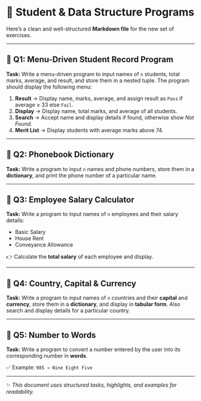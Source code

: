 # 📘 Student & Data Structure Programs

Here’s a clean and well-structured **Markdown file** for the new set of exercises.

---

## 🔹 Q1: Menu-Driven Student Record Program

**Task:** Write a menu-driven program to input names of `n` students, total marks, average, and result, and store them in a nested tuple. The program should display the following menu:

1. **Result** → Display name, marks, average, and assign result as `Pass` if average ≥ 33 else `Fail`.
2. **Display** → Display name, total marks, and average of all students.
3. **Search** → Accept name and display details if found, otherwise show *Not Found*.
4. **Merit List** → Display students with average marks above 74.

---

## 🔹 Q2: Phonebook Dictionary

**Task:** Write a program to input `n` names and phone numbers, store them in a **dictionary**, and print the phone number of a particular name.

---

## 🔹 Q3: Employee Salary Calculator

**Task:** Write a program to input names of `n` employees and their salary details:
- Basic Salary
- House Rent
- Conveyance Allowance

👉 Calculate the **total salary** of each employee and display.

---

## 🔹 Q4: Country, Capital & Currency

**Task:** Write a program to input names of `n` countries and their **capital** and **currency**, store them in a **dictionary**, and display in **tabular form**. Also search and display details for a particular country.

---

## 🔹 Q5: Number to Words

**Task:** Write a program to convert a number entered by the user into its corresponding number in **words**.

✅ Example: `985 → Nine Eight Five`

---

✨ *This document uses structured tasks, highlights, and examples for readability.*

